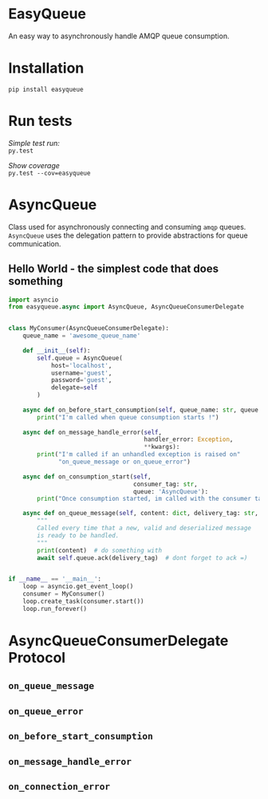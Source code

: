 # EasyQueue

An easy way to asynchronously handle AMQP queue consumption.

# Installation

`pip install easyqueue` 

# Run tests

*Simple test run:*  
`py.test`

*Show coverage*  
`py.test --cov=easyqueue`

# AsyncQueue

Class used for asynchronously connecting and consuming
 `amqp` queues. `AsyncQueue` uses the delegation pattern
 to provide abstractions for queue communication.

 ## Hello World - the simplest code that does something

``` python
import asyncio
from easyqueue.async import AsyncQueue, AsyncQueueConsumerDelegate


class MyConsumer(AsyncQueueConsumerDelegate):
    queue_name = 'awesome_queue_name'
    
    def __init__(self):
        self.queue = AsyncQueue(
            host='localhost',
            username='guest',
            password='guest',
            delegate=self
        )
        
    async def on_before_start_consumption(self, queue_name: str, queue: AsyncQueue):
        print("I'm called when queue consumption starts !")
        
    async def on_message_handle_error(self,
                                      handler_error: Exception,
                                      **kwargs):
        print("I'm called if an unhandled exception is raised on" 
              "on_queue_message or on_queue_error")
              
    async def on_consumption_start(self,
                                   consumer_tag: str,
                                   queue: 'AsyncQueue'):
        print("Once consumption started, im called with the consumer tag.")

    async def on_queue_message(self, content: dict, delivery_tag: str, queue: AsyncQueue):
        """
        Called every time that a new, valid and deserialized message
        is ready to be handled.
        """
        print(content)  # do something with
        await self.queue.ack(delivery_tag)  # dont forget to ack =)


if __name__ == '__main__':
    loop = asyncio.get_event_loop()
    consumer = MyConsumer()
    loop.create_task(consumer.start())
    loop.run_forever()

```

# AsyncQueueConsumerDelegate Protocol

## `on_queue_message`

## `on_queue_error`

## `on_before_start_consumption`

## `on_message_handle_error`

##  `on_connection_error`

